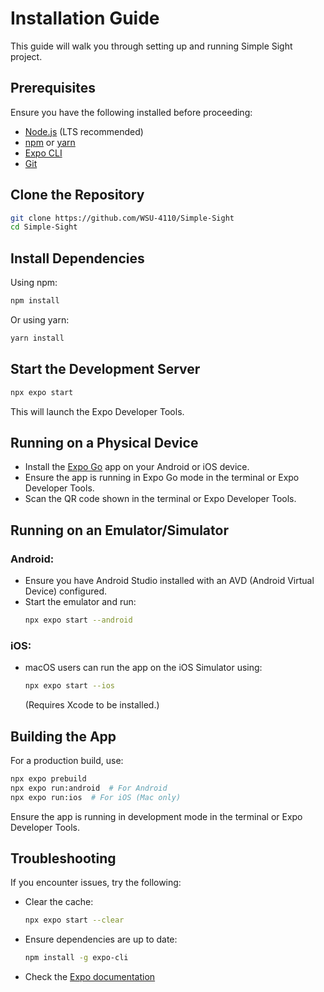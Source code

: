 # Installation Guide

This guide will walk you through setting up and running Simple Sight project.

## Prerequisites

Ensure you have the following installed before proceeding:

- [Node.js](https://nodejs.org/) (LTS recommended)
- [npm](https://www.npmjs.com/) or [yarn](https://yarnpkg.com/)
- [Expo CLI](https://docs.expo.dev/get-started/installation/)
- [Git](https://git-scm.com/)

## Clone the Repository

```sh
git clone https://github.com/WSU-4110/Simple-Sight
cd Simple-Sight
```

## Install Dependencies

Using npm:

```sh
npm install
```

Or using yarn:

```sh
yarn install
```

## Start the Development Server

```sh
npx expo start
```

This will launch the Expo Developer Tools.

## Running on a Physical Device

- Install the [Expo Go](https://expo.dev/client) app on your Android or iOS device.
- Ensure the app is running in Expo Go mode in the terminal or Expo Developer Tools. 
- Scan the QR code shown in the terminal or Expo Developer Tools.

## Running on an Emulator/Simulator

### Android:

- Ensure you have Android Studio installed with an AVD (Android Virtual Device) configured.
- Start the emulator and run:
  ```sh
  npx expo start --android
  ```

### iOS:

- macOS users can run the app on the iOS Simulator using:
  ```sh
  npx expo start --ios
  ```
  (Requires Xcode to be installed.)

## Building the App

For a production build, use:

```sh
npx expo prebuild
npx expo run:android  # For Android
npx expo run:ios  # For iOS (Mac only)
```

Ensure the app is running in development mode in the terminal or Expo Developer Tools. 

## Troubleshooting

If you encounter issues, try the following:

- Clear the cache:
  ```sh
  npx expo start --clear
  ```
- Ensure dependencies are up to date:
  ```sh
  npm install -g expo-cli
  ```
- Check the [Expo documentation](https://docs.expo.dev/)
